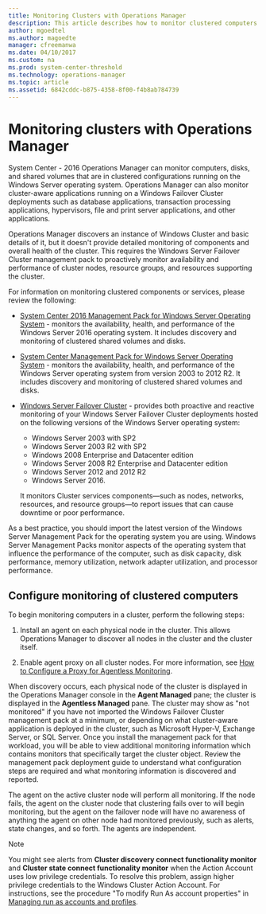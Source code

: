 ```yaml
---
title: Monitoring Clusters with Operations Manager
description: This article describes how to monitor clustered computers and components in Operations Manager 2016.
author: mgoedtel
ms.author: magoedte
manager: cfreemanwa
ms.date: 04/10/2017
ms.custom: na
ms.prod: system-center-threshold
ms.technology: operations-manager
ms.topic: article
ms.assetid: 6842cddc-b875-4358-8f00-f4b8ab784739
---
```


# Monitoring clusters with Operations Manager
System Center - 2016 Operations Manager can monitor computers, disks, and shared volumes that are in clustered configurations running on the Windows Server operating system. Operations Manager can also monitor cluster-aware applications running on a Windows Failover Cluster deployments such as database applications, transaction processing applications, hypervisors, file and print server applications, and other applications.  

Operations Manager discovers an instance of Windows Cluster and basic details of it, but it doesn't provide detailed monitoring of components and overall health of the cluster.  This requires the Windows Server Failover Cluster management pack to proactively monitor availability and performance of cluster nodes, resource groups, and resources supporting the cluster.     

For information on monitoring clustered components or services, please review the following:

* [System Center 2016 Management Pack for Windows Server Operating System](https://www.microsoft.com/download/details.aspx?id=54303) - monitors the availability, health, and performance of the Windows Server 2016 operating system.  It includes discovery and monitoring of clustered shared volumes and disks.

* [System Center Management Pack for Windows Server Operating System](https://www.microsoft.com/download/details.aspx?id=9296) - monitors the availability, health, and performance of the Windows Server operating system from version 2003 to 2012 R2.  It includes discovery and monitoring of clustered shared volumes and disks.  

* [Windows Server Failover Cluster](https://www.microsoft.com/download/details.aspx?id=54701) - provides both proactive and reactive monitoring of your Windows Server Failover Cluster deployments hosted on the following versions of the Windows Server operating system:

   * Windows Server 2003 with SP2
   * Windows Server 2003 R2 with SP2
   * Windows 2008 Enterprise and Datacenter edition
   * Windows Server 2008 R2 Enterprise and Datacenter edition
   * Windows Server 2012 and 2012 R2
   * Windows Server 2016. 
  
    It monitors Cluster services components—such as nodes, networks, resources, and resource groups—to report issues that can cause downtime or poor performance. 

As a best practice, you should import the latest version of the Windows Server Management Pack for the operating system you are using. Windows Server Management Packs monitor aspects of the operating system that influence the performance of the computer, such as disk capacity, disk performance, memory utilization, network adapter utilization, and processor performance.

## Configure monitoring of clustered computers 
To begin monitoring computers in a cluster, perform the following steps:  
  
1.  Install an agent on each physical node in the cluster.  This allows Operations Manager to discover all nodes in the cluster and the cluster itself.  
  
2.  Enable agent proxy on all cluster nodes. For more information, see [How to Configure a Proxy for Agentless Monitoring](agentless-monitoring-in-operations-manager.md#how-to-configure-a-proxy-for-agentless-monitoring).  
  
When discovery occurs, each physical node of the cluster is displayed in the Operations Manager console in the **Agent Managed** pane; the cluster is displayed in the **Agentless Managed** pane. The cluster may show as "not monitored" if you have not imported the Windows Failover Cluster management pack at a minimum, or depending on what cluster-aware application is deployed in the cluster, such as Microsoft Hyper-V, Exchange Server, or SQL Server.  Once you install the management pack for that workload, you will be able to view additional monitoring information which contains monitors that specifically target the cluster object.  Review the management pack deployment guide to understand what configuration steps are required and what monitoring information is discovered and reported.    

The agent on the active cluster node will perform all monitoring. If the node fails, the agent on the cluster node that clustering fails over to will begin monitoring, but the agent on the failover node will have no awareness of anything the agent on other node had monitored previously, such as alerts, state changes, and so forth. The agents are independent.  
  
> [!NOTE]  
> You might see alerts from **Cluster discovery connect functionality monitor** and **Cluster state connect functionality monitor** when the Action Account uses low privilege credentials. To resolve this problem, assign higher privilege credentials to the Windows Cluster Action Account. For instructions, see the procedure "To modify Run As account properties" in [Managing run as accounts and profiles](../../scom/manage-security-maintain-runas-profiles.md).  
  
